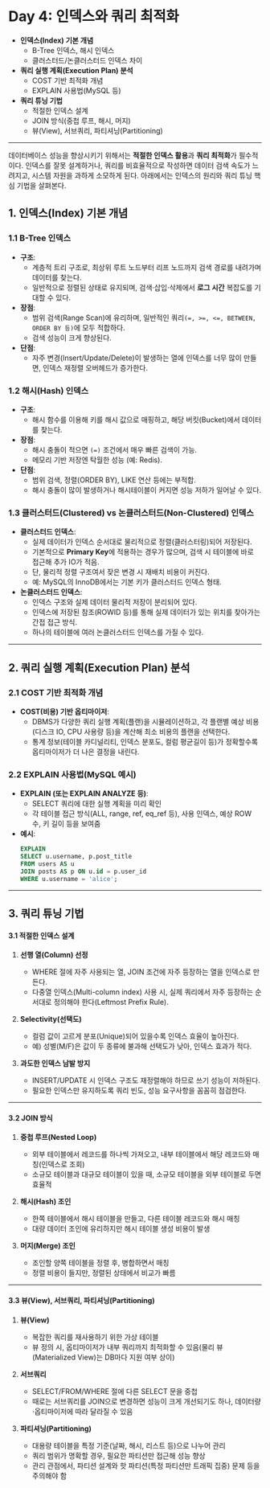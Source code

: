 # Day 4: 인덱스와 쿼리 최적화

- **인덱스(Index) 기본 개념**
  - B-Tree 인덱스, 해시 인덱스
  - 클러스터드/논클러스터드 인덱스 차이
- **쿼리 실행 계획(Execution Plan) 분석**
  - COST 기반 최적화 개념
  - EXPLAIN 사용법(MySQL 등)
- **쿼리 튜닝 기법**
  - 적절한 인덱스 설계
  - JOIN 방식(중첩 루프, 해시, 머지)
  - 뷰(View), 서브쿼리, 파티셔닝(Partitioning)

---

데이터베이스 성능을 향상시키기 위해서는 **적절한 인덱스 활용**과 **쿼리 최적화**가 필수적이다. 인덱스를 잘못 설계하거나, 쿼리를 비효율적으로 작성하면 데이터 검색 속도가 느려지고, 시스템 자원을 과하게 소모하게 된다. 아래에서는 인덱스의 원리와 쿼리 튜닝 핵심 기법을 살펴본다.

## 1. 인덱스(Index) 기본 개념

### 1.1 B-Tree 인덱스

- **구조**:
  - 계층적 트리 구조로, 최상위 루트 노드부터 리프 노드까지 검색 경로를 내려가며 데이터를 찾는다.
  - 일반적으로 정렬된 상태로 유지되며, 검색·삽입·삭제에서 **로그 시간** 복잡도를 기대할 수 있다.
- **장점**:
  - 범위 검색(Range Scan)에 유리하며, 일반적인 쿼리`(=, >=, <=, BETWEEN, ORDER BY 등)`에 모두 적합하다.
  - 검색 성능이 크게 향상된다.
- **단점**:
  - 자주 변경(Insert/Update/Delete)이 발생하는 열에 인덱스를 너무 많이 만들면, 인덱스 재정렬 오버헤드가 증가한다.

### 1.2 해시(Hash) 인덱스

- **구조**:
  - 해시 함수를 이용해 키를 해시 값으로 매핑하고, 해당 버킷(Bucket)에서 데이터를 찾는다.
- **장점**:
  - 해시 충돌이 적으면 `(=)` 조건에서 매우 빠른 검색이 가능.
  - 메모리 기반 저장엔 탁월한 성능 (예: Redis).
- **단점**:
  - 범위 검색, 정렬(ORDER BY), LIKE 연산 등에는 부적합.
  - 해시 충돌이 많이 발생하거나 해시테이블이 커지면 성능 저하가 일어날 수 있다.

### 1.3 클러스터드(Clustered) vs 논클러스터드(Non-Clustered) 인덱스

- **클러스터드 인덱스**:
  - 실제 데이터가 인덱스 순서대로 물리적으로 정렬(클러스터링)되어 저장된다.
  - 기본적으로 **Primary Key**에 적용하는 경우가 많으며, 검색 시 테이블에 바로 접근해 추가 IO가 적음.
  - 단, 물리적 정렬 구조여서 잦은 변경 시 재배치 비용이 커진다.
  - 예: MySQL의 InnoDB에서는 기본 키가 클러스터드 인덱스 형태.
- **논클러스터드 인덱스**:
  - 인덱스 구조와 실제 데이터 물리적 저장이 분리되어 있다.
  - 인덱스에 저장된 참조(ROWID 등)를 통해 실제 데이터가 있는 위치를 찾아가는 간접 접근 방식.
  - 하나의 테이블에 여러 논클러스터드 인덱스를 가질 수 있다.

---

## 2. 쿼리 실행 계획(Execution Plan) 분석

### 2.1 COST 기반 최적화 개념

- **COST(비용) 기반 옵티마이저**:
  - DBMS가 다양한 쿼리 실행 계획(플랜)을 시뮬레이션하고, 각 플랜별 예상 비용(디스크 IO, CPU 사용량 등)을 계산해 최소 비용의 플랜을 선택한다.
  - 통계 정보(테이블 카디널리티, 인덱스 분포도, 컬럼 평균길이 등)가 정확할수록 옵티마이저가 더 나은 결정을 내린다.

### 2.2 EXPLAIN 사용법(MySQL 예시)

- **EXPLAIN (또는 EXPLAIN ANALYZE 등)**:
  - SELECT 쿼리에 대한 실행 계획을 미리 확인
  - 각 테이블 접근 방식(ALL, range, ref, eq_ref 등), 사용 인덱스, 예상 ROW 수, 키 길이 등을 보여줌
- **예시**:
  ```sql
  EXPLAIN
  SELECT u.username, p.post_title
  FROM users AS u
  JOIN posts AS p ON u.id = p.user_id
  WHERE u.username = 'alice';
  ```

---

## 3. 쿼리 튜닝 기법

#### 3.1 적절한 인덱스 설계

1. **선행 열(Column) 선정**

   - WHERE 절에 자주 사용되는 열, JOIN 조건에 자주 등장하는 열을 인덱스로 만든다.
   - 다중열 인덱스(Multi-column index) 사용 시, 실제 쿼리에서 자주 등장하는 순서대로 정의해야 한다(Leftmost Prefix Rule).

2. **Selectivity(선택도)**

   - 컬럼 값이 고르게 분포(Unique)되어 있을수록 인덱스 효율이 높아진다.
   - 예) 성별(M/F)은 값이 두 종류에 불과해 선택도가 낮아, 인덱스 효과가 적다.

3. **과도한 인덱스 남발 방지**
   - INSERT/UPDATE 시 인덱스 구조도 재정렬해야 하므로 쓰기 성능이 저하된다.
   - 필요한 인덱스만 유지하도록 쿼리 빈도, 성능 요구사항을 꼼꼼히 점검한다.

---

#### 3.2 JOIN 방식

1. **중첩 루프(Nested Loop)**

   - 외부 테이블에서 레코드를 하나씩 가져오고, 내부 테이블에서 해당 레코드와 매칭(인덱스로 조회)
   - 소규모 테이블과 대규모 테이블이 있을 때, 소규모 테이블을 외부 테이블로 두면 효율적

2. **해시(Hash) 조인**

   - 한쪽 테이블에서 해시 테이블을 만들고, 다른 테이블 레코드와 해시 매칭
   - 대량 데이터 조인에 유리하지만 해시 테이블 생성 비용이 발생

3. **머지(Merge) 조인**
   - 조인할 양쪽 테이블을 정렬 후, 병합하면서 매칭
   - 정렬 비용이 들지만, 정렬된 상태에서 비교가 빠름

---

#### 3.3 뷰(View), 서브쿼리, 파티셔닝(Partitioning)

1. **뷰(View)**

   - 복잡한 쿼리를 재사용하기 위한 가상 테이블
   - 뷰 정의 시, 옵티마이저가 내부 쿼리까지 최적화할 수 있음(물리 뷰(Materialized View)는 DB마다 지원 여부 상이)

2. **서브쿼리**

   - SELECT/FROM/WHERE 절에 다른 SELECT 문을 중첩
   - 때로는 서브쿼리를 JOIN으로 변경하면 성능이 크게 개선되기도 하나, 데이터량·옵티마이저에 따라 달라질 수 있음

3. **파티셔닝(Partitioning)**
   - 대용량 테이블을 특정 기준(날짜, 해시, 리스트 등)으로 나누어 관리
   - 쿼리 범위가 명확할 경우, 필요한 파티션만 접근해 성능 향상
   - 관리 관점에서, 파티션 설계와 핫 파티션(특정 파티션만 트래픽 집중) 문제 등을 주의해야 함
